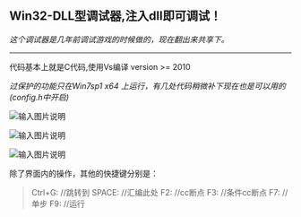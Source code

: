 
## Win32-DLL型调试器,注入dll即可调试！


 _这个调试器是几年前调试游戏的时候做的，现在翻出来共享下。_ 

-------------------------------------------------------

 代码基本上就是C代码,使用Vs编译 version >= 2010

 _过保护的功能只在Win7sp1 x64 上运行，有几处代码稍微补下现在也是可以用的 (config.h中开启)_ 

![输入图片说明](http://git.oschina.net/uploads/images/2016/1112/183732_e8f850a9_632350.png "在这里输入图片标题")

![输入图片说明](http://git.oschina.net/uploads/images/2016/1112/183736_f0248972_632350.png "在这里输入图片标题")

![输入图片说明](http://git.oschina.net/uploads/images/2016/1112/183742_0ba40c5b_632350.png "在这里输入图片标题")

除了界面内的操作，其他的快捷键分别是：
       
> 
> Ctrl+G:      //跳转到
> SPACE: //汇编此处
> F2:    //cc断点
> F3:    //条件cc断点
> F7:    //单步
> F9:    //运行
> 